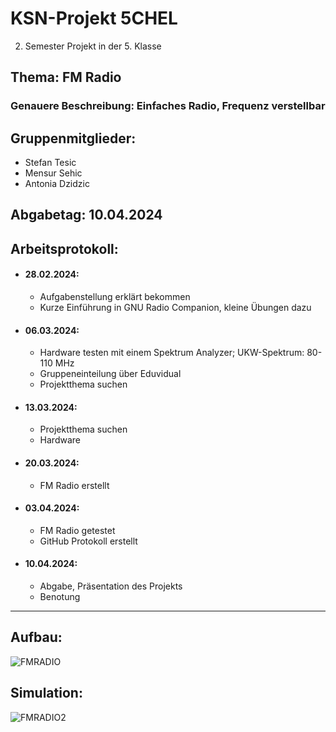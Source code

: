 # KSN-Projekt 5CHEL
2. Semester Projekt in der 5. Klasse

## Thema: FM Radio
### Genauere Beschreibung: Einfaches Radio, Frequenz verstellbar
## Gruppenmitglieder: 
- Stefan Tesic
- Mensur Sehic
- Antonia Dzidzic
## Abgabetag: 10.04.2024


## Arbeitsprotokoll:
- #### 28.02.2024:
    - Aufgabenstellung erklärt bekommen
    - Kurze Einführung in GNU Radio Companion, kleine Übungen dazu
- #### 06.03.2024:
    - Hardware testen mit einem Spektrum Analyzer; UKW-Spektrum: 80-110 MHz
    - Gruppeneinteilung über Eduvidual
    - Projektthema suchen
- #### 13.03.2024:
    - Projektthema suchen
    - Hardware
- #### 20.03.2024:
    - FM Radio erstellt
- #### 03.04.2024:
    - FM Radio getestet
    - GitHub Protokoll erstellt
- #### 10.04.2024:
    - Abgabe, Präsentation des Projekts
    - Benotung 
---------------------------------------------------------------------------------
## Aufbau:
![FMRADIO](https://github.com/stev097/KSN-Projekt/assets/162420138/2c5001ab-5dee-43b3-839e-c76f62ee4484)

## Simulation:
![FMRADIO2](https://github.com/stev097/KSN-Projekt/assets/162420138/f5691430-bac7-4919-8a53-23911812f3b8)

